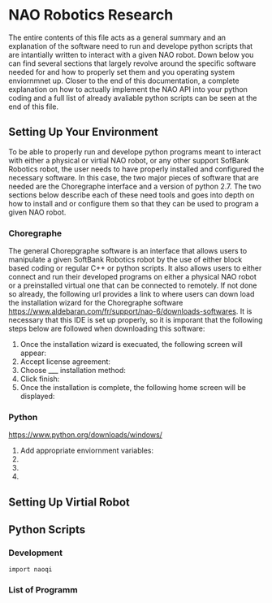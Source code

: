 # NAO Robotics Research
The entire contents of this file acts as a general summary and an explanation of the software need to run and develope python scripts that are intantially written to interact with a given NAO robot. Down below you can find several sections that largely revolve around the specific software needed for and how to properly set them and you operating system enviornmnet up. Closer to the end of this documentation, a complete explanation on how to actually implement the NAO API into your python coding and a full list of already avaliable python scripts can be seen at the end of this file.

## Setting Up Your Environment
To be able to properly run and develope python programs meant to interact with either a physical or virtial NAO robot, or any other support SofBank Robotics robot, the user needs to have properly installed and configured the necessary software. In this case, the two major pieces of software that are needed are the Choregraphe interface and a version of python 2.7. The two sections below describe each of these need tools and goes into depth on how to install and or configure them so that they can be used to program a given NAO robot.

### Choregraphe
The general Chorepgraphe software is an interface that allows users to manipulate a given SoftBank Robotics robot by the use of either block based coding or regular C++ or python scripts. It also allows users to either connect and run their developed programs on either a physical NAO robot or a preinstalled virtual one that can be connected to remotely. If not done so already, the following url provides a link to where users can down load the installation wizard for the Choregraphe software https://www.aldebaran.com/fr/support/nao-6/downloads-softwares. It is necessary that this IDE is set up properly, so it is imporant that the following steps below are followed when downloading this software:
1. Once the installation wizard is execuated, the following screen will appear:  
2. Accept license agreement:  
3. Choose ___ installation method:  
4. Click finish:  
5. Once the installation is complete, the following home screen will be displayed:  

### Python
https://www.python.org/downloads/windows/
1. Add appropriate enviornment variables:  
2. 
3.
4.

## Setting Up Virtial Robot

## Python Scripts

### Development
```
import naoqi
```

### List of Programm 
